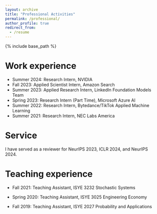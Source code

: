 ```yaml
---
layout: archive
title: "Professional Activities"
permalink: /professional/
author_profile: true
redirect_from:
  - /resume
---
```


{% include base_path %}

Work experience
======
* Summer 2024: Research Intern, NVIDIA
* Fall 2023: Applied Scientist Intern, Amazon Search
* Summer 2023: Applied Research Intern, LinkedIn Foundation Models Team
* Spring 2023: Research Intern (Part Time), Microsoft Azure AI
* Summer 2022: Research Intern, Bytedance/TikTok Applied Machine Learning
* Summer 2021: Research Intern, NEC Labs America

Service
======
I have served as a reviewer for NeurIPS 2023, ICLR 2024, and NeurIPS 2024.

Teaching experience
======
* Fall 2021: Teaching Assistant, ISYE 3232 Stochastic Systems

* Spring 2020: Teaching Assistant, ISYE 3025 Engineering Economy

* Fall 2019: Teaching Assistant, ISYE 2027 Probability and Applications

